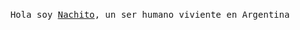 <p align="center">
  <br>
  <samp>Hola soy <a href="https://github.com/asolden22">Nachito</a>, un ser humano viviente en Argentina</samp>
  <br>
  <img src="https://media.discordapp.net/attachments/860264403135365170/862014789203394590/anime_girl_PNG96.png?width=470&height=664"alt="" srcset="">
</p>
